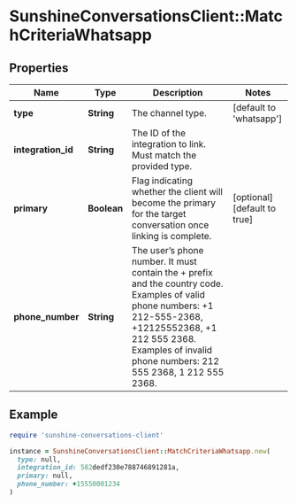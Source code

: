 # SunshineConversationsClient::MatchCriteriaWhatsapp

## Properties

| Name | Type | Description | Notes |
| ---- | ---- | ----------- | ----- |
| **type** | **String** | The channel type. | [default to &#39;whatsapp&#39;] |
| **integration_id** | **String** | The ID of the integration to link. Must match the provided type. |  |
| **primary** | **Boolean** | Flag indicating whether the client will become the primary for the target conversation once linking is complete. | [optional][default to true] |
| **phone_number** | **String** | The user’s phone number. It must contain the + prefix and the country code. Examples of valid phone numbers: +1 212-555-2368, +12125552368, +1 212 555 2368. Examples of invalid phone numbers: 212 555 2368, 1 212 555 2368.  |  |

## Example

```ruby
require 'sunshine-conversations-client'

instance = SunshineConversationsClient::MatchCriteriaWhatsapp.new(
  type: null,
  integration_id: 582dedf230e788746891281a,
  primary: null,
  phone_number: +15550001234
)
```

